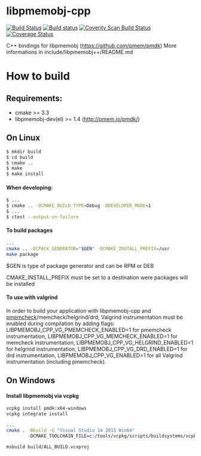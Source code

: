 libpmemobj-cpp
===============

[![Build Status](https://travis-ci.org/pmem/libpmemobj-cpp.svg?branch=master)](https://travis-ci.org/pmem/libpmemobj-cpp)
[![Build status](https://ci.appveyor.com/api/projects/status/github/pmem/libpmemobj-cpp?branch/master?svg=true&pr=false)](https://ci.appveyor.com/project/pmem/libpmemobj-cpp/branch/master)
[![Coverity Scan Build Status](https://scan.coverity.com/projects/15911/badge.svg)](https://scan.coverity.com/projects/pmem-libpmemobj-cpp)
[![Coverage Status](https://codecov.io/github/pmem/libpmemobj-cpp/coverage.svg?branch=master)](https://codecov.io/gh/pmem/libpmemobj-cpp/branch/master)

C++ bindings for libpmemobj (https://github.com/pmem/pmdk)
More informations in include/libpmemobj++/README.md

# How to build #

## Requirements: ##
- cmake >= 3.3
- libpmemobj-dev(el) >= 1.4 (http://pmem.io/pmdk/)

## On Linux ##

```sh
$ mkdir build
$ cd build
$ cmake ..
$ make
$ make install
```

#### When developing: ####
```sh
$ ...
$ cmake .. -DCMAKE_BUILD_TYPE=Debug -DDEVELOPER_MODE=1
$ ...
$ ctest --output-on-failure
```

#### To build packages ####
```sh
...
cmake .. -DCPACK_GENERATOR="$GEN" -DCMAKE_INSTALL_PREFIX=/usr
make package
```

$GEN is type of package generator and can be RPM or DEB

CMAKE_INSTALL_PREFIX must be set to a destination were packages will be installed

#### To use with valgrind ####

In order to build your application with libpmemobj-cpp and
[pmemcheck](https://github.com/pmem/valgrind)/memcheck/helgrind/drd,
Valgrind instrumentation must be enabled during compilation by adding flags:
LIBPMEMOBJ_CPP_VG_PMEMCHECK_ENABLED=1 for pmemcheck instrumentation,
LIBPMEMOBJ_CPP_VG_MEMCHECK_ENABLED=1 for memcheck instrumentation,
LIBPMEMOBJ_CPP_VG_HELGRIND_ENABLED=1 for helgrind instrumentation,
LIBPMEMOBJ_CPP_VG_DRD_ENABLED=1 for drd instrumentation,
LIBPMEMOBJ_CPP_VG_ENABLED=1 for all Valgrind instrumentation (including pmemcheck).

## On Windows ##

#### Install libpmemobj via vcpkg ####
```sh
vcpkg install pmdk:x64-windows
vcpkg integrate install
```

```sh
...
cmake . -Bbuild -G "Visual Studio 14 2015 Win64"
        -DCMAKE_TOOLCHAIN_FILE=c:/tools/vcpkg/scripts/buildsystems/vcpkg.cmake

msbuild build/ALL_BUILD.vcxproj
```
